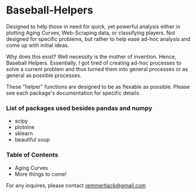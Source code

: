 # Baseball-Helpers
Designed to help those in need for quick, yet powerful analysis either in plotting Aging Curves, Web-Scraping data, or classifying players. Not designed for specific problems, but rather to help ease ad-hoc analysis and come up with initial ideas.

Why does this exist? Well necessity is the mother of invention. Hence, Baseball Helpers. Essentially, I got tired of creating ad-hoc processes to solve a current problem and thus turned them into general processes or as general as possible processes. 

These "helper" functions are designed to be as flexable as possible. Please see each package's documentation for specific details.

### List of packages used besides pandas and numpy
* scipy
* plotnine
* sklearn
* beautiful soup

### Table of Contents
* Aging Curves
* More things to come!

For any inquires, please contact remmertjack@gmail.com
